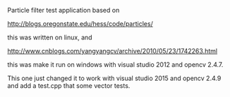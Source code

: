 Particle filter test application based on

http://blogs.oregonstate.edu/hess/code/particles/

this was written on linux, and

http://www.cnblogs.com/yangyangcv/archive/2010/05/23/1742263.html

this was make it run on windows with visual studio 2012 and opencv 2.4.7.

This one just changed it to work with visual studio 2015 and opencv 2.4.9 and add a test.cpp that some vector tests.

